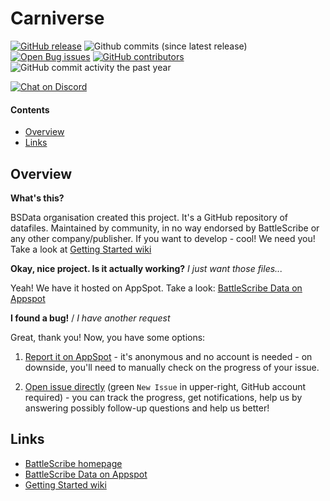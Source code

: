 Carniverse
==================

[![GitHub release](https://img.shields.io/github/release/BSData/carniverse.svg?style=flat-square)](https://github.com/BSData/carniverse/releases/latest)
![Github commits (since latest release)](https://img.shields.io/github/commits-since/BSData/carniverse/latest.svg?style=flat-square)
[![Open Bug issues](https://img.shields.io/github/issues/bsdata/carniverse/bug.svg?style=flat-square&label=bugs)](https://github.com/BSData/carniverse/issues?q=is%3Aissue+is%3Aopen+label%3Abug)
[![GitHub contributors](https://img.shields.io/github/contributors/BSData/carniverse.svg?style=flat-square)](https://github.com/BSData/carniverse/graphs/contributors)
![GitHub commit activity the past year](https://img.shields.io/github/commit-activity/y/BSData/carniverse.svg?style=flat-square)

[![Chat on Discord](https://img.shields.io/discord/558412685981777922.svg?logo=discord&style=popout-square)](https://discord.gg/KqPVhds)

#### Contents ####

* [Overview][]
* [Links][]

## Overview ##
[Overview]: #overview

__What's this?__

BSData organisation created this project. It's a GitHub repository of datafiles.
Maintained by community, in no way endorsed by BattleScribe or any other company/publisher. If you want
to develop - cool! We need you! Take a look at [Getting Started wiki][]

__Okay, nice project. Is it actually working?__ _I just want those files..._

Yeah! We have it hosted on AppSpot. Take a look: [BattleScribe Data on Appspot][]

__I found a bug!__ / *I have another request*

Great, thank you! Now, you have some options:

1. [Report it on AppSpot][] - it's anonymous and no account is needed - on downside, you'll need to manually check on the progress of your issue.

2. [Open issue directly][] (green `New Issue` in upper-right, GitHub account required) - you can track the progress, get notifications, help us by answering possibly follow-up questions and help us better!

## Links ##
[Links]: #links

* [BattleScribe homepage][]
* [BattleScribe Data on Appspot][]
* [Getting Started wiki][]

[Report it on Appspot]: http://battlescribedata.appspot.com/#/repo/carniverse
[Open Issue directly]: https://github.com/BSData/carniverse/issues
[BattleScribe homepage]: http://www.battlescribe.net/
[BattleScribe Data on Appspot]: http://battlescribedata.appspot.com/#/repos
[Getting Started wiki]: https://github.com/BSData/catalogue-development/wiki/Getting-Started#contributing
